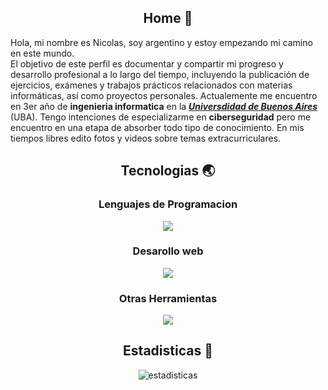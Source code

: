  ##  <div align="center">Home 🚀</div>
Hola, mi nombre es Nicolas, soy argentino y estoy empezando mi camino en este mundo.
<br>
El objetivo de este perfil es documentar y compartir mi progreso y desarrollo profesional a lo largo del tiempo, incluyendo la publicación de ejercicios, exámenes y trabajos prácticos relacionados con materias informáticas, así como proyectos personales. Actualemente me encuentro en 3er año de <b>ingenieria informatica</b> en la [***Universdidad de Buenos Aires***](https://www.uba.ar/) (UBA). Tengo intenciones de especializarme en <b>ciberseguridad</b> pero me encuentro en una etapa de absorber todo tipo de conocimiento. En mis tiempos libres edito fotos y videos sobre temas extracurriculares.

## <div align="center">Tecnologias 🌏</div>
<div align="center">
  <h3>Lenguajes de Programacion</h3>
  <a href="https://skillicons.dev">
    <img src="https://skillicons.dev/icons?i=c,go,python,javascript" />
  </a>
</div>

<div align="center">
  <h3>Desarollo web</h3>
  <a href="https://skillicons.dev">
    <img src="https://skillicons.dev/icons?i=html,css,javascript" />
  </a>
</div>

<div align="center">
  <h3>Otras Herramientas</h3>
  <a href="https://skillicons.dev">
    <img src="https://skillicons.dev/icons?i=vscode,linux,git,discord,ps" />
  </a>
</div>

## <div align="center">Estadisticas 📖</div>
<div align="center">
  <img src="https://github-readme-stats.vercel.app/api/top-langs/?username=nicorf12&layout=compact&theme=tokyonight&hide_border=true" alt="estadisticas" />
</div>
